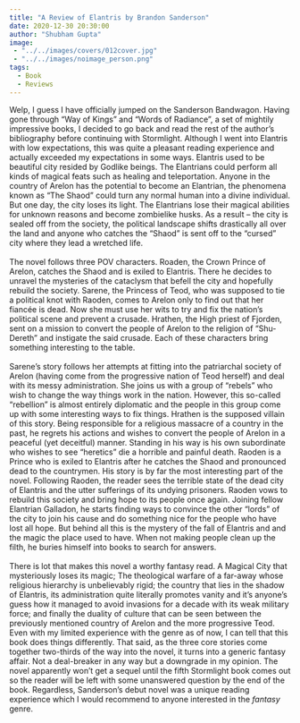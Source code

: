 ```yaml
---
title: "A Review of Elantris by Brandon Sanderson"
date: 2020-12-30 20:30:00
author: "Shubham Gupta"
image: 
 - "../../images/covers/012cover.jpg"
 - "../../images/noimage_person.png"
tags:
  - Book
  - Reviews
---
```


Welp, I guess I have officially jumped on the Sanderson Bandwagon. Having gone through “Way of Kings” and “Words of Radiance”, a set of mightily impressive books, I decided to go back and read the rest of the author’s bibliography before continuing with Stormlight. Although I went into Elantris with low expectations, this was quite a pleasant reading experience and actually exceeded my expectations in some ways.
Elantris used to be beautiful city resided by Godlike beings. The Elantrians could perform all kinds of magical feats such as healing and teleportation. Anyone in the country of Arelon has the potential to become an Elantrian, the phenomena known as “The Shaod” could turn any normal human into a divine individual. But one day, the city loses its light. The Elantrians lose their magical abilities for unknown reasons and become zombielike husks. As a result – the city is sealed off from the society, the political landscape shifts drastically all over the land and anyone who catches the “Shaod” is sent off to the “cursed” city where they lead a wretched life.
<br><br>
The novel follows three POV characters. Roaden, the Crown Prince of Arelon, catches the Shaod and is exiled to Elantris. There he decides to unravel the mysteries of the cataclysm that befell the city and hopefully rebuild the society. Sarene, the Princess of Teod, who was supposed to tie a political knot with Raoden, comes to Arelon only to find out that her fiancée is dead. Now she must use her wits to try and fix the nation’s political scene and prevent a crusade. Hrathen, the High priest of Fjorden, sent on a mission to convert the people of Arelon to the religion of “Shu-Dereth” and instigate the said crusade.  Each of these characters bring something interesting to the table.
<br><br>
Sarene’s story follows her attempts at fitting into the patriarchal society of Arelon (having come from the progressive nation of Teod herself) and deal with its messy administration. She joins us with a group of “rebels” who wish to change the way things work in the nation. However, this so-called “rebellion” is almost entirely diplomatic and the people in this group come up with some interesting ways to fix things. 
Hrathen is the supposed villain of this story. Being responsible for a religious massacre of a country in the past, he regrets his actions and wishes to convert the people of Arelon in a peaceful (yet deceitful) manner. Standing in his way is his own subordinate who wishes to see “heretics” die a horrible and painful death. 
Raoden is a Prince who is exiled to Elantris after he catches the Shaod and pronounced dead to the countrymen. His story is by far the most interesting part of the novel. Following Raoden, the reader sees the terrible state of the dead city of Elantris and the utter sufferings of its undying prisoners. Raoden vows to rebuild this society and bring hope to its people once again. Joining fellow Elantrian Galladon, he starts finding ways to convince the other “lords” of the city to join his cause and do something nice for the people who have lost all hope. But behind all this is the mystery of the fall of Elantris and and the magic the place used to have. When not making people clean up the filth, he buries himself into books to search for answers.
<br><br>
There is lot that makes this novel a worthy fantasy read. A Magical City that mysteriously loses its magic; The theological warfare of a far-away whose religious hierarchy is unbelievably rigid; the country that lies in the shadow of Elantris, its administration quite literally promotes vanity and it’s anyone’s guess how it managed to avoid invasions for a decade with its weak military force; and finally the duality of culture that can be seen between the previously mentioned country of Arelon and the more progressive Teod. Even with my limited experience with the genre as of now, I can tell that this book does things differently.
That said, as the three core stories come together two-thirds of the way into the novel, it turns into a generic fantasy affair. Not a deal-breaker in any way but a downgrade in my opinion. The novel apparently won’t get a sequel until the fifth Stormlight book comes out so the reader will be left with some unanswered question by the end of the book. Regardless, Sanderson’s debut novel was a unique reading experience which I would recommend to anyone interested in the <em>fantasy</em> genre. 

